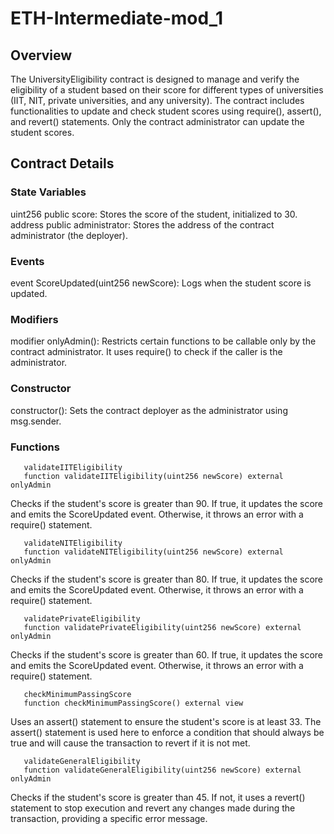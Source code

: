# ETH-Intermediate-mod_1

## Overview
The UniversityEligibility contract is designed to manage and verify the eligibility of a student based on their score for different types of universities (IIT, NIT, private universities, and any university). The contract includes functionalities to update and check student scores using require(), assert(), and revert() statements. Only the contract administrator can update the student scores.

## Contract Details

### State Variables
uint256 public score: Stores the score of the student, initialized to 30.
address public administrator: Stores the address of the contract administrator (the deployer).

### Events
event ScoreUpdated(uint256 newScore): Logs when the student score is updated.

### Modifiers
modifier onlyAdmin(): Restricts certain functions to be callable only by the contract administrator. It uses require() to check if the caller is the administrator.

### Constructor
constructor(): Sets the contract deployer as the administrator using msg.sender.

### Functions
       validateIITEligibility
       function validateIITEligibility(uint256 newScore) external onlyAdmin
       
Checks if the student's score is greater than 90. If true, it updates the score and emits the ScoreUpdated event. Otherwise, it throws an error with a require() statement.

       validateNITEligibility
       function validateNITEligibility(uint256 newScore) external onlyAdmin
       
Checks if the student's score is greater than 80. If true, it updates the score and emits the ScoreUpdated event. Otherwise, it throws an error with a require() statement.

       validatePrivateEligibility
       function validatePrivateEligibility(uint256 newScore) external onlyAdmin
       
Checks if the student's score is greater than 60. If true, it updates the score and emits the ScoreUpdated event. Otherwise, it throws an error with a require() statement.

       checkMinimumPassingScore
       function checkMinimumPassingScore() external view
       
Uses an assert() statement to ensure the student's score is at least 33. The assert() statement is used here to enforce a condition that should always be true and will cause the transaction to revert if it is not met.

       validateGeneralEligibility
       function validateGeneralEligibility(uint256 newScore) external onlyAdmin
       
Checks if the student's score is greater than 45. If not, it uses a revert() statement to stop execution and revert any changes made during the transaction, providing a specific error message.

